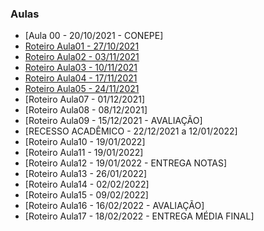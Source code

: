 ### Aulas
- [Aula 00 - 20/10/2021 - CONEPE]
- [Roteiro Aula01 - 27/10/2021](aula01.md)
- [Roteiro Aula02 - 03/11/2021](aula02.md)
- [Roteiro Aula03 - 10/11/2021](aula03.md)
- [Roteiro Aula04 - 17/11/2021](aula04.md)
- [Roteiro Aula05 - 24/11/2021](aula05.md)
- [Roteiro Aula07 - 01/12/2021]
- [Roteiro Aula08 - 08/12/2021]
- [Roteiro Aula09 - 15/12/2021 - AVALIAÇÃO]
- [RECESSO ACADÊMICO - 22/12/2021 a 12/01/2022]
- [Roteiro Aula10 - 19/01/2022]
- [Roteiro Aula11 - 19/01/2022]
- [Roteiro Aula12 - 19/01/2022 - ENTREGA NOTAS]
- [Roteiro Aula13 - 26/01/2022]
- [Roteiro Aula14 - 02/02/2022]
- [Roteiro Aula15 - 09/02/2022]
- [Roteiro Aula16 - 16/02/2022 - AVALIAÇÃO]
- [Roteiro Aula17 - 18/02/2022 - ENTREGA MÉDIA FINAL]
